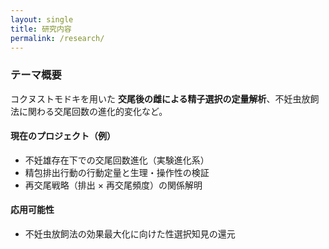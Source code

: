 ```yaml
---
layout: single
title: 研究内容
permalink: /research/
---
```


### テーマ概要
コクヌストモドキを用いた **交尾後の雌による精子選択の定量解析**、不妊虫放飼法に関わる交尾回数の進化的変化など。

#### 現在のプロジェクト（例）
- 不妊雄存在下での交尾回数進化（実験進化系）
- 精包排出行動の行動定量と生理・操作性の検証
- 再交尾戦略（排出 × 再交尾頻度）の関係解明

#### 応用可能性
- 不妊虫放飼法の効果最大化に向けた性選択知見の還元

